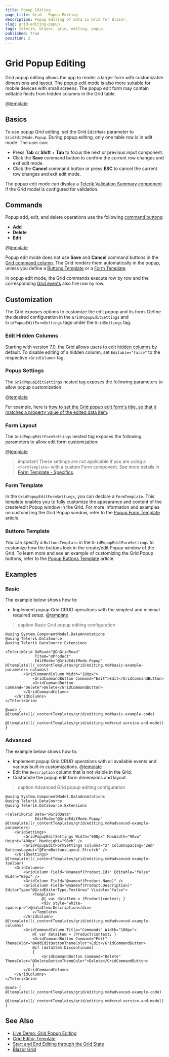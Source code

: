```yaml
---
title: Popup Editing
page_title: Grid - Popup Editing
description: Popup editing of data in Grid for Blazor.
slug: grid-editing-popup
tags: telerik, blazor, grid, editing, popup
published: True
position: 2
---
```


# Grid Popup Editing

Grid popup editing allows the app to render a larger form with customizable dimensions and layout. The popup edit mode is also more suitable for mobile devices with small screens. The popup edit form may contain editable fields from hidden columns in the Grid table.

@[template](/_contentTemplates/grid/editing.md#overview-required)

## Basics

To use popup Grid editing, set the Grid `EditMode` parameter to `GridEditMode.Popup`. During popup editing, only one table row is in edit mode. The user can:

* Press **Tab** or **Shift** + **Tab** to focus the next or previous input component.
* Click the **Save** command button to confirm the current row changes and exit edit mode.
* Click the **Cancel** command button or press **ESC** to cancel the current row changes and exit edit mode.

The popup edit mode can display a [Telerik Validation Summary component](slug:validation-tools-summary) if the Grid model is configured for validation.

## Commands

Popup add, edit, and delete operations use the following [command buttons](slug:grid-editing-overview#commands):

* **Add**
* **Delete**
* **Edit**

@[template](/_contentTemplates/grid/editing.md#without-commands)

Popup edit mode does not use **Save** and **Cancel** command buttons in the [Grid command column](slug:components/grid/columns/command). The Grid renders them automatically in the popup, unless you define a [Buttons Template](slug:grid-templates-popup-buttons) or a [Form Template](slug:grid-templates-popup-form).

In popup edit mode, the Grid commands execute row by row and the corresponding [Grid events](slug:grid-editing-overview#events) also fire row by row.

## Customization

The Grid exposes options to customize the edit popup and its form. Define the desired configuration in the `GridPopupEditSettings` and `GridPopupEditFormSettings` tags under the `GridSettings` tag.

### Edit Hidden Columns

Starting with version 7.0, the Grid allows users to edit [hidden columns](slug:grid-columns-visible) by default. To disable editing of a hidden column, set `Editable="false"` to the respective `<GridColumn>` tag.

### Popup Settings

The `GridPopupEditSettings` nested tag exposes the following parameters to allow popup customization:

@[template](/_contentTemplates/common/popup-edit-customization.md#popup-settings)

For example, here is [how to set the Grid popup edit form's title, so that it matches a property value of the edited data item](slug:grid-kb-popup-edit-title).

### Form Layout

The `GridPopupEditFormSettings` nested tag exposes the following parameters to allow edit form customization:

@[template](/_contentTemplates/common/popup-edit-customization.md#edit-form-settings)

>important These settings are not applicable if you are using a `<FormTemplate>` with a custom Form component. See more details in [Form Template - Specifics](slug:grid-templates-popup-form#specifics).

### Form Template

In the `GridPopupEditFormSettings`, you can declare a `FormTemplate`. This template enables you to fully customize the appearance and content of the create/edit Popup window in the Grid. For more information and examples on customizing the Grid Popup window, refer to the [Popup Form Template](slug:grid-templates-popup-form) article.

### Buttons Template

You can specify a `ButtonsTemplate` in the `GridPopupEditFormSettings` to customize how the buttons look in the create/edit Popup window of the Grid. To learn more and see an example of customizing the Grid Popup buttons, refer to the [Popup Buttons Template](slug:grid-templates-popup-buttons) article.

## Examples

### Basic

The example below shows how to:

* Implement popup Grid CRUD operations with the simplest and minimal required setup.
@[template](/_contentTemplates/grid/editing.md#basic-example-description)

>caption Basic Grid popup editing configuration

````RAZOR
@using System.ComponentModel.DataAnnotations
@using Telerik.DataSource
@using Telerik.DataSource.Extensions

<TelerikGrid OnRead="@OnGridRead"
             TItem="@Product"
             EditMode="@GridEditMode.Popup"
@[template](/_contentTemplates/grid/editing.md#basic-example-parameters-columns)
        <GridCommandColumn Width="180px">
            <GridCommandButton Command="Edit">Edit</GridCommandButton>
            <GridCommandButton Command="Delete">Delete</GridCommandButton>
        </GridCommandColumn>
    </GridColumns>
</TelerikGrid>

@code {
@[template](/_contentTemplates/grid/editing.md#basic-example-code)

@[template](/_contentTemplates/grid/editing.md#crud-service-and-model)
}
````

### Advanced

The example below shows how to:

* Implement popup Grid CRUD operations with all available events and various built-in customizations.
@[template](/_contentTemplates/grid/editing.md#advanced-example-description)
* Edit the `Description` column that is not visible in the Grid.
* Customize the popup edit form dimensions and layout.

>caption Advanced Grid popup editing configuration

````RAZOR
@using System.ComponentModel.DataAnnotations
@using Telerik.DataSource
@using Telerik.DataSource.Extensions

<TelerikGrid Data="@GridData"
             EditMode="@GridEditMode.Popup"
@[template](/_contentTemplates/grid/editing.md#advanced-example-parameters)
    <GridSettings>
        <GridPopupEditSettings Width="600px" MaxWidth="90vw" Height="400px" MaxHeight="90vh" />
        <GridPopupEditFormSettings Columns="2" ColumnSpacing="2em" ButtonsLayout="@FormButtonsLayout.Stretch" />
    </GridSettings>
@[template](/_contentTemplates/grid/editing.md#advanced-example-toolbar)
    <GridColumns>
        <GridColumn Field="@nameof(Product.Id)" Editable="false" Width="60px" />
        <GridColumn Field="@nameof(Product.Name)" />
        <GridColumn Field="@nameof(Product.Description)" EditorType="@GridEditorType.TextArea" Visible="false">
            <Template>
                @{ var dataItem = (Product)context; }
                <div style="white-space:pre">@dataItem.Description</div>
            </Template>
        </GridColumn>
@[template](/_contentTemplates/grid/editing.md#advanced-example-columns)
        <GridCommandColumn Title="Commands" Width="180px">
            @{ var dataItem = (Product)context; }
            <GridCommandButton Command="Edit" ThemeColor="@AddEditButtonThemeColor">Edit</GridCommandButton>
            @if (dataItem.Discontinued)
            {
                <GridCommandButton Command="Delete" ThemeColor="@DeleteButtonThemeColor">Delete</GridCommandButton>
            }
        </GridCommandColumn>
    </GridColumns>
</TelerikGrid>

@code {
@[template](/_contentTemplates/grid/editing.md#advanced-example-code)

@[template](/_contentTemplates/grid/editing.md#crud-service-and-model)
}
````

## See Also

* [Live Demo: Grid Popup Editing](https://demos.telerik.com/blazor-ui/grid/editing-popup)
* [Grid Editor Template](slug:grid-templates-editor)
* [Start and End Editing through the Grid State](slug:grid-kb-add-edit-state)
* [Blazor Grid](slug:grid-overview)

